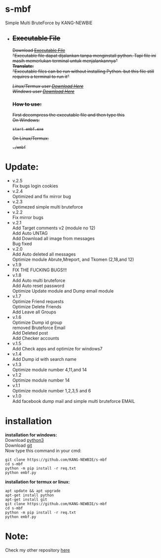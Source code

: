# s-mbf
Simple Multi BruteForce by KANG-NEWBIE<br>
<strike>
- <h2>Executable File</h2>
  <p>Download <a href="#" target="_blank">Executable File</a><br>
  "Executable file dapat dijalankan tanpa menginstall python. Tapi file ini masih memerlukan terminal untuk menjalankannya"
  <br>
  <b>Translate:</b>
  <br>
  "Executable files can be run without installing Python. but this file still requires a terminal to run it"
  </p>
  <i>
  <span>Linux/Termux user <a href="#">Download Here</a></span>
  <br>
  <span>Windows user <a href="#">Download Here</a></span>
  </i>
  
  <h3>How to use:</h3>

  First decompress the executable file and then type this<br>
  On Windows: 
  ```
  start embf.exe
  ```
  On Linux/Termux:
  ```
  ./embf
  ```
</strike>

# Update:
- v.2.5<br>
Fix bugs login cookies
- v.2.4<br>
Optimized and fix mirror bug
- v.2.3<br>
Optimezed simple multi bruteforce
- v.2.2<br>
Fix mirror bugs
- v.2.1<br>
Add Target comments v2 (module no 12)<br>
Add Auto UNTAG<br>
Add Download all image from messages<br>
Bug fixed
- v.2.0<br>
Add Auto deleted all messages<br>
Optimize module Abrute,Mreport, and Tkomen (2,18,and 12)
- v.1.9<br>
FIX THE FUCKING BUGS!!!
- v.1.8<br>
Add Auto multi bruteforce<br>
Add Auto reset password<br>
Optimize Update module and Dump email module
- v.1.7<br>
Optimize Friend requests<br>
Optimize Delete Friends<br>
Add Leave all Groups
- v.1.6<br>
Optimize Dump id group<br>
removed Bruteforce Email<br>
Add Deleted post<br>
Add Checker accounts
- v.1.5<br>
Add Check apps and optimize for windows7
- v.1.4<br>
Add Dump id with search name
- v.1.3<br>
Optimize module number 4,11,and 14
- v.1.2<br>
Optimize module number 14
- v.1.1<br>
Optimize module number 1,2,3,5 and 6
- v.1.0<br>
Add facebook dump mail and simple multi bruteforce EMAIL

# installation
<b>installation for windows:</b><br>
Download <a href='https://www.python.org'>python3</a><br>
Download <a href='https://git-scm.com/downloads'>git</a><br>
Now type this command in your cmd:
```
git clone https://github.com/KANG-NEWBIE/s-mbf
cd s-mbf
python -m pip install -r req.txt
python embf.py
```
<b>installation for termux or linux:</b>
```
apt update && apt upgrade
apt-get install python
apt-get install git
git clone https://github.com/KANG-NEWBIE/s-mbf
cd s-mbf
python -m pip install -r req.txt
python embf.py
```
<h1>Note:</h1>
Check my other repository <a href="https://github.com/KANG-NEWBIE?tab=repositories">here</a>
